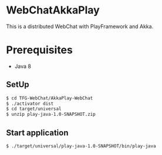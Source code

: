 # WebChatAkkaPlay

This is a distributed WebChat with PlayFramework and Akka.

# Prerequisites

* Java 8

## SetUp

```sh
$ cd TFG-WebChat/AkkaPlay-WebChat
$ ./activator dist
$ cd target/universal
$ unzip play-java-1.0-SNAPSHOT.zip
```

## Start application

```sh
$ ./target/universal/play-java-1.0-SNAPSHOT/bin/play-java
```
